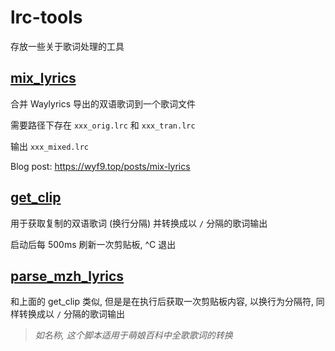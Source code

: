 # lrc-tools

存放一些关于歌词处理的工具

## [mix_lyrics](./mix_lyrics/main.py)

合并 Waylyrics 导出的双语歌词到一个歌词文件

需要路径下存在 `xxx_orig.lrc` 和 `xxx_tran.lrc`

输出 `xxx_mixed.lrc`

Blog post: https://wyf9.top/posts/mix-lyrics

## [get_clip](./get_clip/main.py)

用于获取复制的双语歌词 (换行分隔) 并转换成以 ` / ` 分隔的歌词输出

启动后每 500ms 刷新一次剪贴板, ^C 退出

## [parse_mzh_lyrics](./parse_mzh_lyrics/main.py)

和上面的 get_clip 类似, 但是是在执行后获取一次剪贴板内容, 以换行为分隔符, 同样转换成以 ` / ` 分隔的歌词输出

> *如名称, 这个脚本适用于萌娘百科中全歌歌词的转换*
